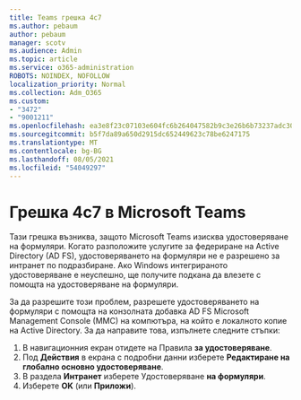 ```yaml
---
title: Teams грешка 4c7
ms.author: pebaum
author: pebaum
manager: scotv
ms.audience: Admin
ms.topic: article
ms.service: o365-administration
ROBOTS: NOINDEX, NOFOLLOW
localization_priority: Normal
ms.collection: Adm_O365
ms.custom:
- "3472"
- "9001211"
ms.openlocfilehash: ea3e8f23c07103e604fc6b264047582b9c3e26b6b73237adc30eba574e06cfd3
ms.sourcegitcommit: b5f7da89a650d2915dc652449623c78be6247175
ms.translationtype: MT
ms.contentlocale: bg-BG
ms.lasthandoff: 08/05/2021
ms.locfileid: "54049297"
---
```

# <a name="4c7-error-in-microsoft-teams"></a>Грешка 4c7 в Microsoft Teams

Тази грешка възниква, защото Microsoft Teams изисква удостоверяване на формуляри. Когато разположите услугите за федериране на Active Directory (AD FS), удостоверяването на формуляри не е разрешено за интранет по подразбиране. Ако Windows интегрираното удостоверяване е неуспешно, ще получите подкана да влезете с помощта на удостоверяване на формуляри.

За да разрешите този проблем, разрешете удостоверяването на формуляри с помощта на конзолната добавка AD FS Microsoft Management Console (MMC) на компютъра, на който е локалното копие на Active Directory. За да направите това, изпълнете следните стъпки: 

1. В навигационния екран отидете на Правила **за удостоверяване**.
2. Под **Действия** в екрана с подробни данни изберете **Редактиране на глобално основно удостоверяване**.
3. В раздела **Интранет** изберете Удостоверяване **на формуляри**.
4. Изберете **OK** (или **Приложи**).